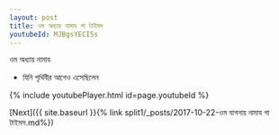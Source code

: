```yaml
---
layout: post
title: ওম অধ্যায় নামায গা টাইমস
youtubeId: MJBgsYECI5s
---
```

 
 
 ওম অধ্যায় নামায  
 
 -  যিনি পৃথিবীর আগেও এসেছিলেন 
 
  
 
  
 
 
 
 
 
 


{% include youtubePlayer.html id=page.youtubeId %}
 
[Next]({{ site.baseurl }}{% link  split1/_posts/2017-10-22-ওম যাগনায় নামায গা টাইমস.md%})
 
